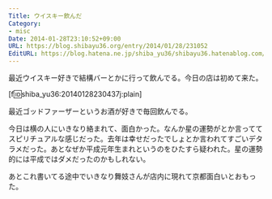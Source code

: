 ```yaml
---
Title: ウイスキー飲んだ
Category:
- misc
Date: 2014-01-28T23:10:52+09:00
URL: https://blog.shibayu36.org/entry/2014/01/28/231052
EditURL: https://blog.hatena.ne.jp/shiba_yu36/shibayu36.hatenablog.com/atom/entry/12921228815717424174
---
```


最近ウイスキー好きで結構バーとかに行って飲んでる。今日の店は初めて来た。

[f:id:shiba_yu36:20140128230437j:plain]

最近ゴッドファーザーというお酒が好きで毎回飲んでる。

今日は横の人にいきなり絡まれて、面白かった。なんか星の運勢がとか言っててスピリチュアルな感じだった。去年は幸せだったでしょとか言われてすごいデタラメだった。あとなぜか平成元年生まれというのをひたすら疑われた。星の運勢的には平成ではダメだったのかもしれない。

あとこれ書いてる途中でいきなり舞妓さんが店内に現れて京都面白いとおもった。
